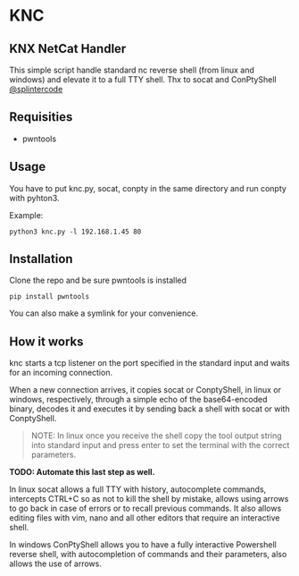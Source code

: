 # KNC

## KNX NetCat Handler

This simple script handle standard nc reverse shell (from linux and windows) and elevate it to a full TTY shell.
Thx to socat and ConPtyShell [@splintercode](https://github.com/splintercode)

## Requisities
- pwntools

## Usage

You have to put knc.py, socat, conpty in the same directory and run conpty with pyhton3.

Example:

```
python3 knc.py -l 192.168.1.45 80
```

## Installation
Clone the repo and be sure pwntools is installed
```
pip install pwntools
```

You can also make a symlink for your convenience.

## How it works
knc starts a tcp listener on the port specified in the standard input and waits for an incoming connection.

When a new connection arrives, it copies socat or ConptyShell, in linux or windows, respectively, through a simple echo of the base64-encoded binary, decodes it and executes it by sending back a shell with socat or with ConptyShell.

> NOTE: In linux once you receive the shell copy the tool output string into standard input and press enter to set the terminal with the correct parameters.

**TODO: Automate this last step as well.**



In linux socat allows a full TTY with history, autocomplete commands, intercepts CTRL+C so as not to kill the shell by mistake, allows using arrows to go back in case of errors or to recall previous commands. It also allows editing files with vim, nano and all other editors that require an interactive shell.

In windows ConPtyShell allows you to have a fully interactive Powershell reverse shell, with autocompletion of commands and their parameters, also allows the use of arrows.
